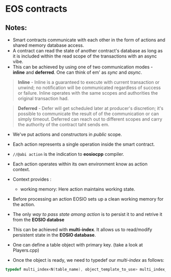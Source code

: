 # EOS contracts

## Notes:
- Smart contracts communicate with each other in the form of actions and shared memory database access.
- A contract can read the state of another contract's database as long as it is included within the read scope of the transactions with an async vibe.
- This can be achieved by using one of two communication modes - **inline** and **deferred**. One can think of em' as *sync* and *async*.

> **Inline** - Inline is a guaranteed to execute with current transaction or unwind; no notification will be communicated regardless of success or failure. Inline operates with the same scopes and authorities the original transaction had.

> **Deferred** - Defer will get scheduled later at producer's discretion; it's possible to communicate the result of of the communication or can simply timeout. Deferred can reach out to different scopes and carry the authority of the contract taht sends em.

- We've put actions and constructors in *public* scope.
- Each action represents a single operation inside the smart contract.
- `//@abi action` is the indication to **eosiocpp** compiler.

- Each action operates within its own environment know as action context.
- Context provides :
    - working memory: Here action maintains working state.
- Before processing an action EOSIO sets up a clean working memory for the action.
- The only *way to pass state among action* is to persist it to and retrive it from the **EOSIO databse**
- This can be achieved with **multi-index**. It allows us to read/modify persistent state in the **EOSIO database**.
- One can define a table object with primary key. (take a look at Players.cpp)
- Once the object is ready, we need to typedef our *multi-index* as follows:
```cpp
typedef multi_index<N(table_name), object_template_to_use> multi_index_name;
```